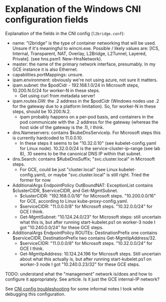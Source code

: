 # Explanation of the Windows CNI configuration fields

Explanation of the fields in the CNI config (`l2bridge.conf`):

* name: "l2bridge" is the type of container networking that will be used. Unsure
  if it's meaningful to wincni.exe. Possible / likely values are: [ICS,
  Internal, Transparent, NAT, Overlay, L2Bridge, L2Tunnel, Layered, Private].
  (see hns.psm1: New-HnsNetwork).
* master: the name of the primary network interface, presumably. In my GCE
  instance it is also Ethernet.
* capabilities.portMappings: unsure.
* ipam.environment: obviously we're not using azure, not sure it matters.
* ipam.subnet: the $podCidr - 192.168.1.0/24 in Microsoft steps, 10.200.N.0/24
  for worker-N in these steps.
    - Get using curl from metadata server!
* ipam.routes.GW: the .2 address in the $podCidr (Windows nodes use .2 for the
  gateway due to a platform limitation). So, for worker-N in these steps, should
  be 10.200.N.2.
    - ipam probably happens on a per-pod basis, and containers in the pod
      communicate with the .2 address for the gateway (whereas the host side
      of the gateway is the .1), I think.
* dns.Nameservers: contains $kubeDnsServiceIp. For Microsoft steps this is currently
  hardcoded to 11.0.0.10.
    - In these steps it seems to be "10.32.0.10" (see kubelet-config.yaml for Linux
      node). 10.32.0.0/24 is the service-cluster-ip-range (see lab 8), .10 seems
      to be the canonical DNS IP within that subnet.
* dns.Search: contains $KubeDnsSuffix; "svc.cluster.local" in Microsoft steps.
    - For GCE, could be just "cluster.local" (see Linux kubelet-config.yaml), or
      maybe "svc.cluster.local" is still right. Tried the former for now.
* AdditionalArgs EndpointPolicy OutBoundNAT: ExceptionList contains
  $clusterCIDR, $serviceCIDR, and Get-MgmtSubnet.
    - $clusterCIDR: "192.168.0.0/16" for Microsoft steps. "10.200.0.0/16" for
      GCE, according to Linux kube-proxy-config.yaml.
    - $serviceCIDR: "11.0.0.0/8" for Microsoft steps. "10.32.0.0/24" for GCE I
      think.
    - Get-MgmtSubnet: "10.124.24.0/23" for Microsoft steps: still uncertain
      what this is, but after running start-kubelet.ps1 on worker-3 node I
      got "10.240.0.0/24" for these GCE steps.
* AdditionalArgs EndpointPolicy ROUTEs: DestinationPrefix one contains
  $serviceCIDR, DestinationPrefix two contains Get-MgmtIpAddress/32.
    - $serviceCIDR: "11.0.0.0/8" for Microsoft steps. "10.32.0.0/24" for GCE I
      think.
    - Get-MgmtIpAddress: 10.124.24.196 for Microsoft steps. Still uncertain
      about what this actually is, but after running start-kubelet.ps1 on
      worker-3 node I got "10.240.0.23/32" for these GCE steps.

TODO: understand what the "management" network is/does and how to configure it
appropriately. See article. Is it just the GCE internal-IP network?

See [CNI config
troubleshooting](troubleshooting/win-cni-config-troubleshooting.md) for some
informal notes I took while debugging this configuration.
